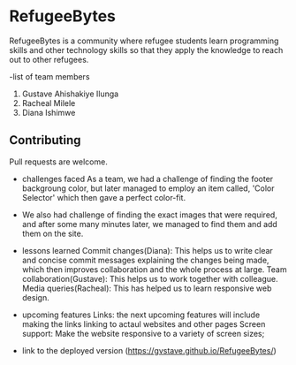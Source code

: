 # RefugeeBytes
RefugeeBytes is a community where refugee students learn programming skills and other technology skills so that they apply the knowledge to reach out to other refugees.

-list of team members
 1. Gustave Ahishakiye Ilunga
 2. Racheal Milele
 3. Diana Ishimwe

## Contributing
Pull requests are welcome.
    
- ⁠challenges faced
  As a team, we had a challenge of finding the footer backgroung color, but later managed to employ an item called, 'Color Selector' which then gave a perfect color-fit.

- We also had challenge of finding the exact images that were required, and after some many minutes later, we managed to find them and add them on the site.
  
- ⁠lessons learned
  Commit changes(Diana): This helps us to write clear and concise commit messages explaining the changes being made, which then improves collaboration and the whole process at large.
  Team collaboration(Gustave): This helps us to work together with colleague.
  Media queries(Racheal): This has helped us to learn responsive web design.
  
- ⁠upcoming features
  Links: the next upcoming features will include making the links linking to actaul websites and other pages
  Screen support: Make the website responsive to a variety of screen sizes;
  
  
- ⁠link to the deployed version (https://gvstave.github.io/RefugeeBytes/)
